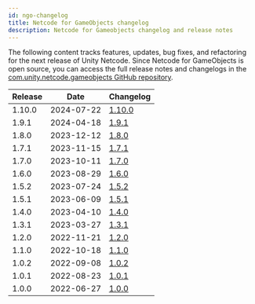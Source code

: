 ```yaml
---
id: ngo-changelog
title: Netcode for GameObjects changelog
description: Netcode for Gameobjects changelog and release notes
---
```


The following content tracks features, updates, bug fixes, and refactoring for the next release of Unity Netcode. Since Netcode for GameObjects is open source, you can access the full release notes and changelogs in the [com.unity.netcode.gameobjects GitHub repository](https://github.com/Unity-Technologies/com.unity.netcode.gameobjects).

| Release | Date | Changelog |
|---|---|---|
| 1.10.0 | 2024-07-22 | [1.10.0](https://github.com/Unity-Technologies/com.unity.netcode.gameobjects/releases/tag/ngo%2F1.10.0) |
| 1.9.1 | 2024-04-18 | [1.9.1](https://github.com/Unity-Technologies/com.unity.netcode.gameobjects/releases/tag/ngo%2F1.9.1) |
| 1.8.0 | 2023-12-12 | [1.8.0](https://github.com/Unity-Technologies/com.unity.netcode.gameobjects/releases/tag/ngo%2F1.8.0) |
| 1.7.1 | 2023-11-15 | [1.7.1](https://github.com/Unity-Technologies/com.unity.netcode.gameobjects/releases/tag/ngo%2F1.7.1) |
| 1.7.0 | 2023-10-11 | [1.7.0](https://github.com/Unity-Technologies/com.unity.netcode.gameobjects/releases/tag/ngo%2F1.7.0) |
| 1.6.0 | 2023-08-29 | [1.6.0](https://github.com/Unity-Technologies/com.unity.netcode.gameobjects/releases/tag/ngo%2F1.6.0) |
| 1.5.2 | 2023-07-24 | [1.5.2](https://github.com/Unity-Technologies/com.unity.netcode.gameobjects/releases/tag/ngo%2F1.5.2) |
| 1.5.1 | 2023-06-09 | [1.5.1](https://github.com/Unity-Technologies/com.unity.netcode.gameobjects/releases/tag/ngo%2F1.5.1) |
| 1.4.0 | 2023-04-10 | [1.4.0](https://github.com/Unity-Technologies/com.unity.netcode.gameobjects/releases/tag/ngo%2F1.4.0) |
| 1.3.1 | 2023-03-27 | [1.3.1](https://github.com/Unity-Technologies/com.unity.netcode.gameobjects/releases/tag/ngo%2F1.3.1) |
| 1.2.0 | 2022-11-21 | [1.2.0](https://github.com/Unity-Technologies/com.unity.netcode.gameobjects/releases/tag/ngo%2F1.2.0) |
| 1.1.0 | 2022-10-18 | [1.1.0](https://github.com/Unity-Technologies/com.unity.netcode.gameobjects/releases/tag/ngo%2F1.1.0) |
| 1.0.2 | 2022-09-08 | [1.0.2](https://github.com/Unity-Technologies/com.unity.netcode.gameobjects/releases/tag/ngo%2F1.0.2 )|
| 1.0.1 | 2022-08-23 | [1.0.1](https://github.com/Unity-Technologies/com.unity.netcode.gameobjects/releases/tag/1.0.1) |
| 1.0.0 | 2022-06-27 | [1.0.0](https://github.com/Unity-Technologies/com.unity.netcode.gameobjects/releases/tag/1.0.0) |
